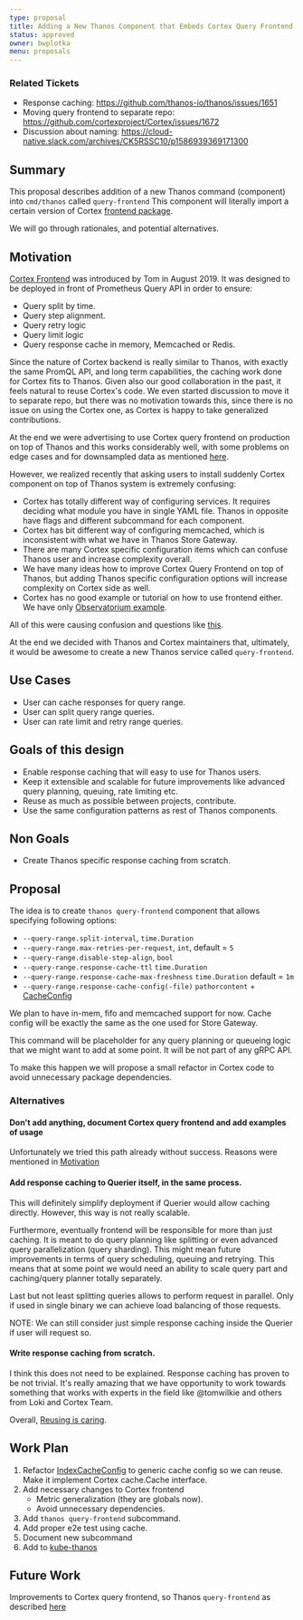 ```yaml
---
type: proposal
title: Adding a New Thanos Component that Embeds Cortex Query Frontend
status: approved
owner: bwplotka
menu: proposals
---
```


### Related Tickets

* Response caching: https://github.com/thanos-io/thanos/issues/1651
* Moving query frontend to separate repo: https://github.com/cortexproject/Cortex/issues/1672
* Discussion about naming: https://cloud-native.slack.com/archives/CK5RSSC10/p1586939369171300

## Summary

This proposal describes addition of a new Thanos command (component) into `cmd/thanos` called `query-frontend` This component will literally import a certain version of Cortex [frontend package](https://github.com/cortexproject/Cortex/tree/4410bed704e7d8f63418b02b328ddb93d99fad0b/pkg/querier/frontend).

We will go through rationales, and potential alternatives.

## Motivation

[Cortex Frontend](https://www.youtube.com/watch?v=eyBbImSDOrI&t=2s) was introduced by Tom in August 2019. It was designed to be deployed in front of Prometheus Query API in order to ensure:

* Query split by time.
* Query step alignment.
* Query retry logic
* Query limit logic
* Query response cache in memory, Memcached or Redis.

Since the nature of Cortex backend is really similar to Thanos, with exactly the same PromQL API, and long term capabilities, the caching work done for Cortex fits to Thanos. Given also our good collaboration in the past, it feels natural to reuse Cortex's code. We even started discussion to move it to separate repo, but there was no motivation towards this, since there is no issue on using the Cortex one, as Cortex is happy to take generalized contributions.

At the end we were advertising to use Cortex query frontend on production on top of Thanos and this works considerably well, with some problems on edge cases and for downsampled data as mentioned [here](https://github.com/thanos-io/thanos/issues/1651).

However, we realized recently that asking users to install suddenly Cortex component on top of Thanos system is extremely confusing:

* Cortex has totally different way of configuring services. It requires deciding what module you have in single YAML file. Thanos in opposite have flags and different subcommand for each component.
* Cortex has bit different way of configuring memcached, which is inconsistent with what we have in Thanos Store Gateway.
* There are many Cortex specific configuration items which can confuse Thanos user and increase complexity overall.
* We have many ideas how to improve Cortex Query Frontend on top of Thanos, but adding Thanos specific configuration options will increase complexity on Cortex side as well.
* Cortex has no good example or tutorial on how to use frontend either. We have only [Observatorium example](https://github.com/observatorium/configuration/blob/5129a8beb9507f29aec05566ca9a0f2ad82bbf76/environments/openshift/manifests/observatorium-template.yaml#L515).

All of this were causing confusion and questions like [this](https://cloud-native.slack.com/archives/CK5RSSC10/p1586504362400300?thread_ts=1586492170.387900&cid=CK5RSSC10).

At the end we decided with Thanos and Cortex maintainers that, ultimately, it would be awesome to create a new Thanos service called `query-frontend`.

## Use Cases

* User can cache responses for query range.
* User can split query range queries.
* User can rate limit and retry range queries.

## Goals of this design

* Enable response caching that will easy to use for Thanos users.
* Keep it extensible and scalable for future improvements like advanced query planning, queuing, rate limiting etc.
* Reuse as much as possible between projects, contribute.
* Use the same configuration patterns as rest of Thanos components.

## Non Goals

* Create Thanos specific response caching from scratch.

## Proposal

The idea is to create `thanos query-frontend` component that allows specifying following options:

* `--query-range.split-interval`, `time.Duration`
* `--query-range.max-retries-per-request`, `int`, default = `5`
* `--query-range.disable-step-align`, `bool`
* `--query-range.response-cache-ttl` `time.Duration`
* `--query-range.response-cache-max-freshness` `time.Duration` default = `1m`
* `--query-range.response-cache-config(-file)` `pathorcontent` + [CacheConfig](https://github.com/thanos-io/thanos/blob/55cb8ca38b3539381dc6a781e637df15c694e50a/pkg/store/cache/factory.go#L32)

We plan to have in-mem, fifo and memcached support for now. Cache config will be exactly the same as the one used for Store Gateway.

This command will be placeholder for any query planning or queueing logic that we might want to add at some point. It will be not part of any gRPC API.

To make this happen we will propose a small refactor in Cortex code to avoid unnecessary package dependencies.

### Alternatives

#### Don't add anything, document Cortex query frontend and add examples of usage

Unfortunately we tried this path already without success. Reasons were mentioned in [Motivation](202004_embedd_cortex_frontend.md#Motivation)

#### Add response caching to Querier itself, in the same process.

This will definitely simplify deployment if Querier would allow caching directly. However, this way is not really scalable.

Furthermore, eventually frontend will be responsible for more than just caching. It is meant to do query planning like splitting or even advanced query parallelization (query sharding). This might mean future improvements in terms of query scheduling, queuing and retrying. This means that at some point we would need an ability to scale query part and caching/query planner totally separately.

Last but not least splitting queries allows to perform request in parallel. Only if used in single binary we can achieve load balancing of those requests.

NOTE: We can still consider just simple response caching inside the Querier if user will request so.

#### Write response caching from scratch.

I think this does not need to be explained. Response caching has proven to be not trivial. It's really amazing that we have opportunity to work towards something that works with experts in the field like @tomwilkie and others from Loki and Cortex Team.

Overall, [Reusing is caring](https://www.bwplotka.dev/2020/how-to-became-oss-maintainer/#5-want-more-help-give-back-help-others).

## Work Plan

1. Refactor [IndexCacheConfig](https://github.com/thanos-io/thanos/blob/55cb8ca38b3539381dc6a781e637df15c694e50a/pkg/store/cache/factory.go#L32) to generic cache config so we can reuse. Make it implement Cortex cache.Cache interface.
2. Add necessary changes to Cortex frontend
   * Metric generalization (they are globals now).
   * Avoid unnecessary dependencies.
3. Add `thanos query-frontend` subcommand.
4. Add proper e2e test using cache.
5. Document new subcommand
6. Add to [kube-thanos](https://github.com/thanos-io/kube-thanos)

## Future Work

Improvements to Cortex query frontend, so Thanos `query-frontend` as described [here](https://github.com/thanos-io/thanos/issues/1651)
